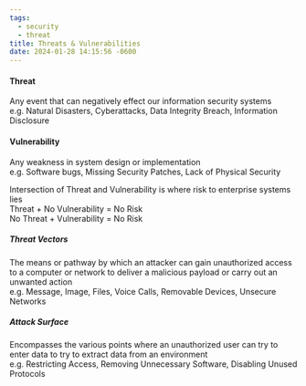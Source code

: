 ```yaml
---
tags:
  - security
  - threat
title: Threats & Vulnerabilities
date: 2024-01-28 14:15:56 -0600
---
```


#### Threat
Any event that can negatively effect our information security systems  
e.g. Natural Disasters, Cyberattacks, Data Integrity Breach, Information Disclosure

#### Vulnerability
Any weakness in system design or implementation  
e.g. Software bugs, Missing Security Patches, Lack of Physical Security

Intersection of Threat and Vulnerability is where risk to enterprise systems lies  
Threat + No Vulnerability = No Risk  
No Threat + Vulnerability = No Risk  

##### Threat Vectors  
The means or pathway by which an attacker can gain unauthorized access to a computer or network to deliver a malicious payload or carry out an unwanted action  
e.g. Message, Image, Files, Voice Calls, Removable Devices, Unsecure Networks

##### Attack Surface
Encompasses the various points where an unauthorized user can try to enter data to try to extract data from an environment  
e.g. Restricting Access, Removing Unnecessary Software, Disabling Unused Protocols  
